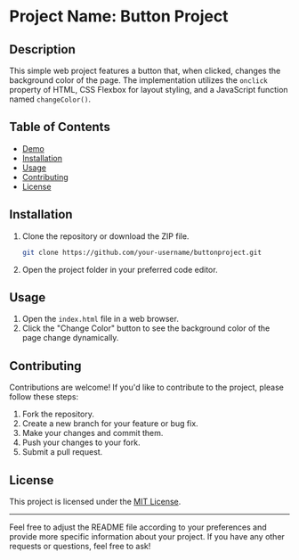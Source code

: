 # Project Name: Button Project

## Description
This simple web project features a button that, when clicked, changes the background color of the page. The implementation utilizes the `onclick` property of HTML, CSS Flexbox for layout styling, and a JavaScript function named `changeColor()`.

## Table of Contents
- [Demo](#demo)
- [Installation](#installation)
- [Usage](#usage)
- [Contributing](#contributing)
- [License](#license)


## Installation
1. Clone the repository or download the ZIP file.
   ```bash
   git clone https://github.com/your-username/buttonproject.git
   ```
2. Open the project folder in your preferred code editor.

## Usage
1. Open the `index.html` file in a web browser.
2. Click the "Change Color" button to see the background color of the page change dynamically.

## Contributing
Contributions are welcome! If you'd like to contribute to the project, please follow these steps:
1. Fork the repository.
2. Create a new branch for your feature or bug fix.
3. Make your changes and commit them.
4. Push your changes to your fork.
5. Submit a pull request.

## License
This project is licensed under the [MIT License](LICENSE).

---

Feel free to adjust the README file according to your preferences and provide more specific information about your project. If you have any other requests or questions, feel free to ask!
